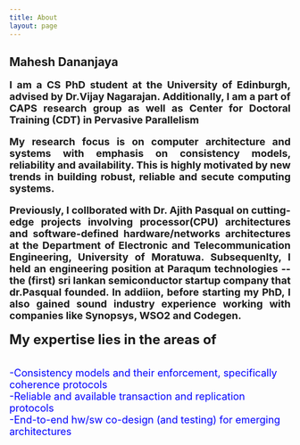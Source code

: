 ```yaml
---
title: About
layout: page
---
```

<h2>Mahesh Dananjaya</h2>

<body>
<font size="4">
<p align="justify"><strong>I am a CS PhD student at the <a style="text-decoration:none" href="https://www.ed.ac.uk/">University of Edinburgh</a>, advised by <a style="text-decoration:none" href="http://homepages.inf.ed.ac.uk/vnagaraj/">Dr.Vijay Nagarajan</a>. Additionally, I am a part of CAPS research group as well as Center for Doctoral Training (CDT) in <a style="text-decoration:none" href="http://web.inf.ed.ac.uk/infweb/student-services/cdt/pervasive-parallelism">Pervasive Parallelism</a></strong></p>


<p align="justify"><strong> My research focus is on computer architecture and systems with emphasis on <b> consistency models</b>, <b>reliability</b> and <b>availability</b>.  This is highly motivated by new trends in building robust, reliable and secute computing systems. </strong></p>
 
<p align="justify"><strong>Previously, I collborated with <a style="text-decoration:none" href="http://www.ent.mrt.ac.lk/~pasqual/">Dr. Ajith Pasqual</a> on cutting-edge projects involving processor(CPU) architectures and software-defined hardware/networks architectures at the Department of Electronic and Telecommunication Engineering, University of Moratuwa. Subsequenlty, I held an engineering position at Paraqum technologies -- the (first) sri lankan semiconductor startup company that dr.Pasqual founded. In addiion, before starting my PhD, I also gained sound industry experience working with companies like Synopsys, WSO2 and Codegen. </strong></p>
</font>

<p>
<font size="5">
 <strong> My expertise lies in the areas of </strong>
</font>
</p>

<p style="color:blue">
<font size="4">
<br>
-Consistency models and their enforcement, specifically coherence protocols
<br>
-Reliable and available transaction and replication protocols
<br>
-End-to-end hw/sw co-design (and testing) for emerging architectures</p>
</font>
<p>

<p hidden>I live in Edinburgh, one of the most beautiful cities in the world.
![Profile Image]({{ site.url }}/{{ site.cover }})
</p>

</body>
